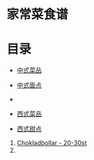 # 家常菜食谱



# 目录
* [中式菜品](https://github.com/Doumiaoya/home-cooking-recipes/blob/main/Class1.md) 

* [中式面点](https://github.com/Doumiaoya/home-cooking-recipes/blob/main/Class2.md)
* 
* [西式菜品](https://github.com/Doumiaoya/home-cooking-recipes/blob/main/Class3.md)

* [西式甜点](https://github.com/Doumiaoya/home-cooking-recipes/blob/main/Class4.md)
1. [Chokladbollar - 20-30st](西式甜点01.md)
2. 


